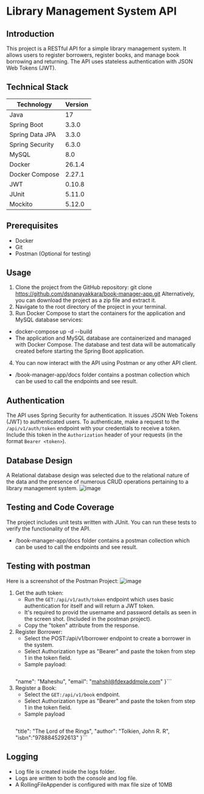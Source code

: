 # Library Management System API

## Introduction
This project is a RESTful API for a simple library management system. It allows users to register borrowers, register books, and manage book borrowing and returning. The API uses stateless authentication with JSON Web Tokens (JWT).

## Technical Stack

| Technology       | Version |
|------------------|---------|
| Java             | 17      |
| Spring Boot      | 3.3.0   |
| Spring Data JPA  | 3.3.0   |
| Spring Security  | 6.3.0   |
| MySQL            | 8.0     |
| Docker           | 26.1.4  |
| Docker Compose   | 2.27.1  |
| JWT              | 0.10.8  |
| JUnit            | 5.11.0  |
| Mockito          | 5.12.0  |

## Prerequisites
- Docker
- Git
- Postman (Optional for testing)

## Usage
1. Clone the project from the GitHub repository:
git clone https://github.com/dsnanayakkara/book-manager-app.git
Alternatively, you can download the project as a zip file and extract it.
2. Navigate to the root directory of the project in your terminal.
3. Run Docker Compose to start the containers for the application and MySQL database services:
- docker-compose up -d --build
- The application and MySQL database are containerized and managed with Docker Compose. The database and test data will be automatically created before starting the Spring Boot application.
4. You can now interact with the API using Postman or any other API client.
- /book-manager-app/docs folder contains a postman collection which can be used to call the endpoints and see result.

## Authentication
The API uses Spring Security for authentication. It issues JSON Web Tokens (JWT) to authenticated users. To authenticate, make a request to the ` /api/v1/auth/token` endpoint with your credentials to receive a token. Include this token in the `Authorization` header of your requests (in the format `Bearer <token>`).

## Database Design
A Relational database design was selected due to the relational nature of the data and the presence of numerous CRUD operations pertaining to a library management system.
![image](https://github.com/dsnanayakkara/book-manager-app/assets/47851416/cb357987-1aee-4bd0-bf3f-e5b9ac3d90c8)

## Testing and Code Coverage
The project includes unit tests written with JUnit. You can run these tests to verify the functionality of the API. 
- /book-manager-app/docs folder contains a postman collection which can be used to call the endpoints and see result.

## Testing with postman
Here is a screenshot of the Postman Project:
![image](https://github.com/dsnanayakkara/book-manager-app/assets/47851416/5c8baa7f-e7ac-4dec-99f5-609ef9c52616)

1. Get the auth token:
   - Run the `GET:/api/v1/auth/token` endpoint which uses basic authentication for itself and will return a JWT token.
   - It's required to provid the username and password details as seen in the screen shot. (Included in the postman project).
   - Copy the "token" attribute from the response.
2. Register Borrower:
   - Select the POST:/api/v1/borrower endpoint to create a borrower in the system.
   - Select Authorization type as "Bearer" and paste the token from step 1 in the token field.
   - Sample payload:
     ```{
    "name": "Maheshu",
    "email": "mahshl@fdexaddmple.com"
       }```
3. Register a Book:
   - Select the `GET:/api/v1/book` endpoint.
   - Select Authorization type as "Bearer" and paste the token from step 1 in the token field.
   - Sample payload
     ```{
    "title": "The Lord of the Rings",
    "author": "Tolkien, John R. R",
    "isbn":"9788845292613"
        }```

## Logging
- Log file is created inside the logs folder.
- Logs are written to both the console and log file.
- A RollingFileAppender is configured with max file size of 10MB

